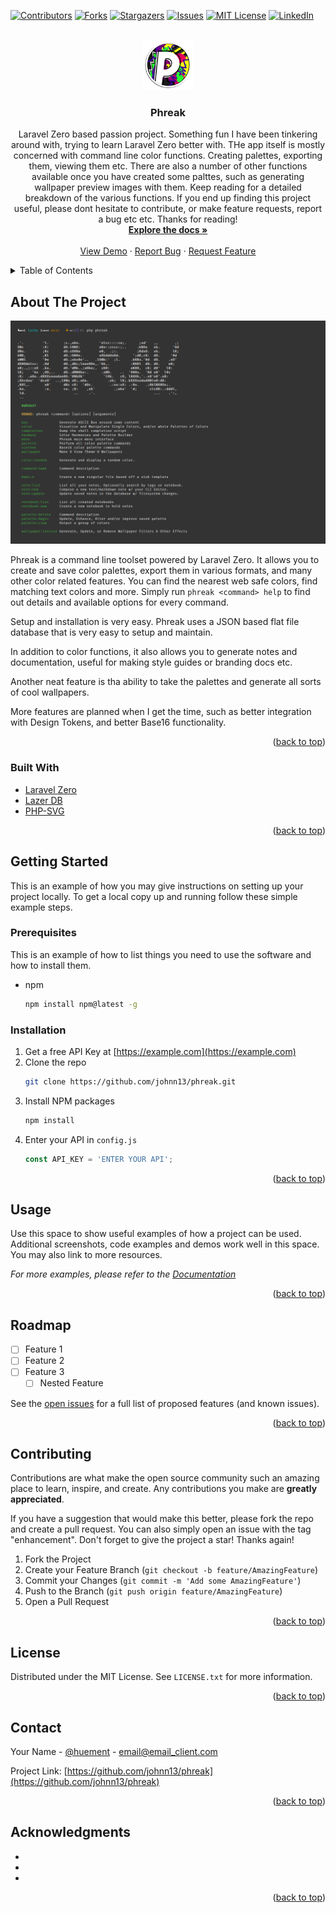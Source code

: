 <div id="top"></div>
<!--
*** Thanks for checking out the Best-README-Template. If you have a suggestion
*** that would make this better, please fork the repo and create a pull request
*** or simply open an issue with the tag "enhancement".
*** Don't forget to give the project a star!
*** Thanks again! Now go create something AMAZING! :D
-->



<!-- PROJECT SHIELDS -->
<!--
*** I'm using markdown "reference style" links for readability.
*** Reference links are enclosed in brackets [ ] instead of parentheses ( ).
*** See the bottom of this document for the declaration of the reference variables
*** for contributors-url, forks-url, etc. This is an optional, concise syntax you may use.
*** https://www.markdownguide.org/basic-syntax/#reference-style-links
-->
[![Contributors][contributors-shield]][contributors-url]
[![Forks][forks-shield]][forks-url]
[![Stargazers][stars-shield]][stars-url]
[![Issues][issues-shield]][issues-url]
[![MIT License][license-shield]][license-url]
[![LinkedIn][linkedin-shield]][linkedin-url]



<!-- PROJECT LOGO -->
<br />
<div align="center">
  <a href="https://github.com/johnny13/Phreak">
    <img src="Phreak_Artwork/PhreakIcon.png" alt="Logo" width="80" height="80">
  </a>

<h3 align="center">Phreak</h3>

  <p align="center">
    Laravel Zero based passion project. Something fun I have been tinkering around with, trying to learn Laravel Zero better with. THe app itself is mostly concerned with command line color functions. Creating palettes, exporting them, viewing them etc. There are also a number of other functions available once you have created some palttes, such as generating wallpaper preview images with them. Keep reading for a detailed breakdown of the various functions. If you end up finding this project useful, please dont hesitate to contribute, or make feature requests, report a bug etc etc. Thanks for reading!
    <br />
    <a href="https://github.com/johnn13/phreak"><strong>Explore the docs »</strong></a>
    <br />
    <br />
    <a href="https://github.com/johnn13/phreak">View Demo</a>
    ·
    <a href="https://github.com/johnn13/phreak/issues">Report Bug</a>
    ·
    <a href="https://github.com/johnn13/phreak/issues">Request Feature</a>
  </p>
</div>



<!-- TABLE OF CONTENTS -->
<details>
  <summary>Table of Contents</summary>
  <ol>
    <li>
      <a href="#about-the-project">About The Project</a>
      <ul>
        <li><a href="#built-with">Built With</a></li>
      </ul>
    </li>
    <li>
      <a href="#getting-started">Getting Started</a>
      <ul>
        <li><a href="#prerequisites">Prerequisites</a></li>
        <li><a href="#installation">Installation</a></li>
      </ul>
    </li>
    <li><a href="#usage">Usage</a></li>
    <li><a href="#roadmap">Roadmap</a></li>
    <li><a href="#contributing">Contributing</a></li>
    <li><a href="#license">License</a></li>
    <li><a href="#contact">Contact</a></li>
    <li><a href="#acknowledgments">Acknowledgments</a></li>
  </ol>
</details>



<!-- ABOUT THE PROJECT -->
## About The Project

[![Product Name Screen Shot][product-screenshot]](https://example.com)

Phreak is a command line toolset powered by Laravel Zero. It allows you to create and save color palettes, export them in various formats, and many other color related features. You can find the nearest web safe colors, find matching text colors and more. Simply run `phreak <command> help` to find out details and available options for every command.

Setup and installation is very easy. Phreak uses a JSON based flat file database that is very easy to setup and maintain.

In addition to color functions, it also allows you to generate notes and documentation, useful for making style guides or branding docs etc.

Another neat feature is tha ability to take the palettes and generate all sorts of cool wallpapers.

More features are planned when I get the time, such as better integration with Design Tokens, and better Base16 functionality.

<p align="right">(<a href="#top">back to top</a>)</p>



### Built With

* [Laravel Zero](https://#/)
* [Lazer DB](https://#/)
* [PHP-SVG](https://#/)

<p align="right">(<a href="#top">back to top</a>)</p>



<!-- GETTING STARTED -->
## Getting Started

This is an example of how you may give instructions on setting up your project locally.
To get a local copy up and running follow these simple example steps.

### Prerequisites

This is an example of how to list things you need to use the software and how to install them.
* npm
  ```sh
  npm install npm@latest -g
  ```

### Installation

1. Get a free API Key at [https://example.com](https://example.com)
2. Clone the repo
   ```sh
   git clone https://github.com/johnn13/phreak.git
   ```
3. Install NPM packages
   ```sh
   npm install
   ```
4. Enter your API in `config.js`
   ```js
   const API_KEY = 'ENTER YOUR API';
   ```

<p align="right">(<a href="#top">back to top</a>)</p>



<!-- USAGE EXAMPLES -->
## Usage

Use this space to show useful examples of how a project can be used. Additional screenshots, code examples and demos work well in this space. You may also link to more resources.

_For more examples, please refer to the [Documentation](https://example.com)_

<p align="right">(<a href="#top">back to top</a>)</p>



<!-- ROADMAP -->
## Roadmap

- [ ] Feature 1
- [ ] Feature 2
- [ ] Feature 3
    - [ ] Nested Feature

See the [open issues](https://github.com/johnn13/phreak/issues) for a full list of proposed features (and known issues).

<p align="right">(<a href="#top">back to top</a>)</p>



<!-- CONTRIBUTING -->
## Contributing

Contributions are what make the open source community such an amazing place to learn, inspire, and create. Any contributions you make are **greatly appreciated**.

If you have a suggestion that would make this better, please fork the repo and create a pull request. You can also simply open an issue with the tag "enhancement".
Don't forget to give the project a star! Thanks again!

1. Fork the Project
2. Create your Feature Branch (`git checkout -b feature/AmazingFeature`)
3. Commit your Changes (`git commit -m 'Add some AmazingFeature'`)
4. Push to the Branch (`git push origin feature/AmazingFeature`)
5. Open a Pull Request

<p align="right">(<a href="#top">back to top</a>)</p>



<!-- LICENSE -->
## License

Distributed under the MIT License. See `LICENSE.txt` for more information.

<p align="right">(<a href="#top">back to top</a>)</p>



<!-- CONTACT -->
## Contact

Your Name - [@huement](https://twitter.com/huement) - email@email_client.com

Project Link: [https://github.com/johnn13/phreak](https://github.com/johnn13/phreak)

<p align="right">(<a href="#top">back to top</a>)</p>



<!-- ACKNOWLEDGMENTS -->
## Acknowledgments

* []()
* []()
* []()

<p align="right">(<a href="#top">back to top</a>)</p>



<!-- MARKDOWN LINKS & IMAGES -->
<!-- https://www.markdownguide.org/basic-syntax/#reference-style-links -->
[contributors-shield]: https://img.shields.io/github/contributors/johnn13/phreak.svg?style=for-the-badge
[contributors-url]: https://github.com/johnn13/phreak/graphs/contributors
[forks-shield]: https://img.shields.io/github/forks/johnn13/phreak.svg?style=for-the-badge
[forks-url]: https://github.com/johnn13/phreak/network/members
[stars-shield]: https://img.shields.io/github/stars/johnn13/phreak.svg?style=for-the-badge
[stars-url]: https://github.com/johnn13/phreak/stargazers
[issues-shield]: https://img.shields.io/github/issues/johnn13/phreak.svg?style=for-the-badge
[issues-url]: https://github.com/johnn13/phreak/issues
[license-shield]: https://img.shields.io/github/license/johnn13/phreak.svg?style=for-the-badge
[license-url]: https://github.com/johnn13/phreak/blob/master/LICENSE.txt
[linkedin-shield]: https://img.shields.io/badge/-LinkedIn-black.svg?style=for-the-badge&logo=linkedin&colorB=555
[linkedin-url]: https://linkedin.com/in/derekscott13
[product-screenshot]: Phreak_Artwork/PhreakPreview.png

